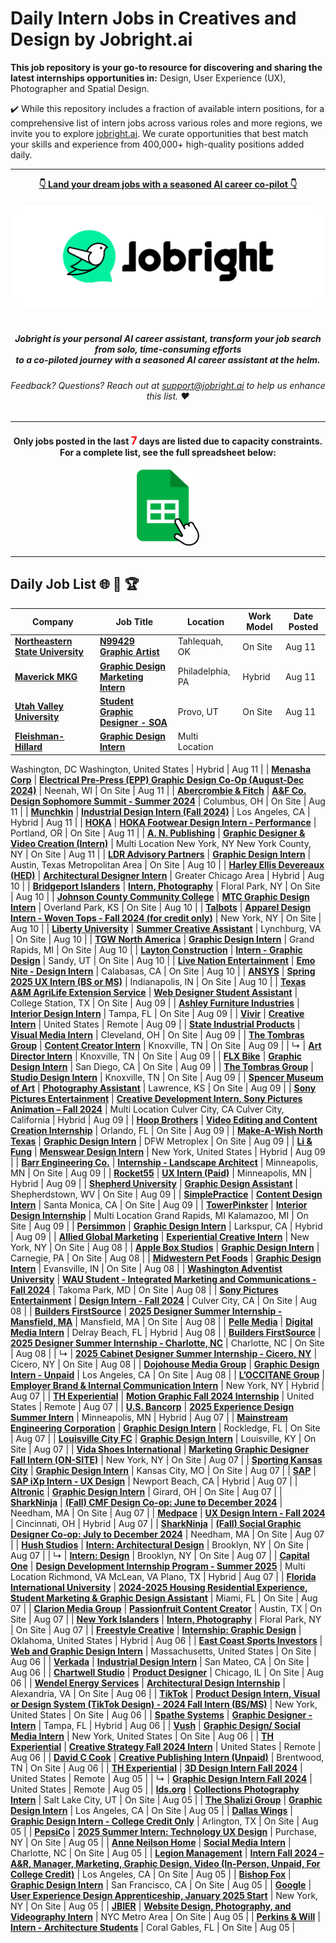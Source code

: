 
# Daily Intern Jobs in Creatives and Design by Jobright.ai



**This job repository is your go-to resource for discovering and sharing the latest internships opportunities in:** Design, User Experience (UX), Photographer and Spatial Design.


✔️ While this repository includes a fraction of available intern positions, for a comprehensive list of intern jobs across various roles and more regions, we invite you to explore [jobright.ai](https://jobright.ai/?utm_campaign=1049&utm_source=git). We curate opportunities that best match your skills and experience from 400,000+ high-quality positions added daily.

---

<div align="center">
<p>
    <a href="https://jobright.ai/?utm_campaign=1049&utm_source=git"><b>👇 Land your dream jobs with a seasoned AI career co-pilot 👇</b></a>
    <br>
    <br>
    <a href="https://jobright.ai/?utm_campaign=1049&utm_source=git">
        <img src="./static/img/jrbtn.svg" alt="jobright.ai">
    </a>
    <br>
    <br>
    <i>
    <sub> 
        <h5>
        Jobright is your personal AI career assistant, transform your job search from solo, time-consuming efforts 
        <br>
        to a co-piloted journey with a seasoned AI career assistant at the helm.
        </h5>
    </sub>
    </i>
</p>
<p>
    <sub> 
        <h6>
            Feedback? Questions? Reach out at <a href="mailto:support@jobright.ai">support@jobright.ai</a> to help us enhance this list. ❤️
        </h6>
    </sub>
</p>

---
<h4>
Only jobs posted in the last <span style="color: red; font-weight: bold; font-size: larger;">7</span> days are listed due to capacity constraints.
<br>
For a complete list, see the full spreadsheet below:
</h4>
<a href="https://docs.google.com/spreadsheets/d/1YhCc56aBbm1h-oiGbAEtRlc2IVW-CRqN_fJjsRBPHpk/edit?gid=537627258#gid=537627258">
    <img src="./static/img/excel_icon.png" alt="excel_icon", style="width: 20%; height: 20%;">
</a>
</div>

---
## Daily Job List  🌐 🧭 🏆


<!-- Please leave a one line gap between this and the table TABLE_START (DO NOT CHANGE THIS LINE) -->

| Company | Job Title | Location | Work Model | Date Posted |
| ----- | --------- |  --------- | ---- | ------- |
| **[Northeastern State University](http://www.nsuok.edu)** | **[N99429 Graphic Artist](https://jobright.ai/jobs/info/66b95aab4e28138cdff9a4fd?utm_campaign=1049&utm_source=git)** | Tahlequah, OK | On Site | Aug 11 |
| **[Maverick MKG](https://www.maverickmkg.com/)** | **[Graphic Design Marketing Intern](https://jobright.ai/jobs/info/66b8d67cc3665a2f86349cb0?utm_campaign=1049&utm_source=git)** | Philadelphia, PA | Hybrid | Aug 11 |
| **[Utah Valley University](http://www.uvu.edu/)** | **[Student Graphic Designer - SOA](https://jobright.ai/jobs/info/66b8ea68b42994183ec57cae?utm_campaign=1049&utm_source=git)** | Provo, UT | On Site | Aug 11 |
| **[Fleishman-Hillard](http://fleishmanhillard.com)** | **[Graphic Design Intern](https://jobright.ai/jobs/info/6677c80964f2e472ffd63b6c?utm_campaign=1049&utm_source=git)** | Multi Location
Washington, DC
Washington, United States | Hybrid | Aug 11 |
| **[Menasha Corp](http://www.menashacorporation.com/)** | **[Electrical Pre-Press (EPP) Graphic Design Co-Op (August-Dec 2024)](https://jobright.ai/jobs/info/6677d2bd97271e26801e330d?utm_campaign=1049&utm_source=git)** | Neenah, WI | On Site | Aug 11 |
| **[Abercrombie & Fitch](http://abercrombie.com)** | **[A&F Co. Design Sophomore Summit - Summer 2024](https://jobright.ai/jobs/info/65d21d30fd7208621bd0fded?utm_campaign=1049&utm_source=git)** | Columbus, OH | On Site | Aug 11 |
| **[Munchkin](http://www.munchkin.com)** | **[Industrial Design Intern (Fall 2024)](https://jobright.ai/jobs/info/6677c86464f2e472ffd64190?utm_campaign=1049&utm_source=git)** | Los Angeles, CA | Hybrid | Aug 11 |
| **[HOKA](https://www.hoka.com)** | **[HOKA Footwear Design Intern - Performance](https://jobright.ai/jobs/info/667f3b3e61f2588c34187ad1?utm_campaign=1049&utm_source=git)** | Portland, OR | On Site | Aug 11 |
| **[A. N. Publishing](https://www.anpublishing.com/)** | **[Graphic Designer & Video Creation (Intern)](https://jobright.ai/jobs/info/66b88afea83fbdf6a87b5be6?utm_campaign=1049&utm_source=git)** | Multi Location
New York, NY
New York County, NY | On Site | Aug 11 |
| **[LDR Advisory Partners](https://ldradvisory.com)** | **[Graphic Design Intern](https://jobright.ai/jobs/info/66b7f1ba56bc132887171a06?utm_campaign=1049&utm_source=git)** | Austin, Texas Metropolitan Area | On Site | Aug 10 |
| **[Harley Ellis Devereaux (HED)](http://hed.design)** | **[Architectural Designer Intern](https://jobright.ai/jobs/info/669b776722734219f8c1afb0?utm_campaign=1049&utm_source=git)** | Greater Chicago Area | Hybrid | Aug 10 |
| **[Bridgeport Islanders](http://bridgeportislanders.com)** | **[Intern, Photography](https://jobright.ai/jobs/info/66b8aa9003a7838edf231299?utm_campaign=1049&utm_source=git)** | Floral Park, NY | On Site | Aug 10 |
| **[Johnson County Community College](http://www.jccc.edu)** | **[MTC Graphic Design Intern](https://jobright.ai/jobs/info/669b02f692553d9511d71129?utm_campaign=1049&utm_source=git)** | Overland Park, KS | On Site | Aug 10 |
| **[Talbots](http://www.talbots.com)** | **[Apparel Design Intern - Woven Tops - Fall 2024 (for credit only)](https://jobright.ai/jobs/info/667df2e5a8cfb857af6f168c?utm_campaign=1049&utm_source=git)** | New York, NY | On Site | Aug 10 |
| **[Liberty University](https://www.liberty.edu/?acode=C00288&utm_source=LinkedIn&utm_medium=Profile&utm_campaign=main_social)** | **[Summer Creative Assistant](https://jobright.ai/jobs/info/6644a8e86aa28f8a337ddf72?utm_campaign=1049&utm_source=git)** | Lynchburg, VA | On Site | Aug 10 |
| **[TGW North America](https://www.tgw-group.com/us)** | **[Graphic Design Intern](https://jobright.ai/jobs/info/669aa50bcff5836d3109b8e4?utm_campaign=1049&utm_source=git)** | Grand Rapids, MI | On Site | Aug 10 |
| **[Layton Construction](http://www.laytonconstruction.com)** | **[Intern - Graphic Design](https://jobright.ai/jobs/info/667df2baa8cfb857af6f133e?utm_campaign=1049&utm_source=git)** | Sandy, UT | On Site | Aug 10 |
| **[Live Nation Entertainment](https://www.livenationentertainment.com)** | **[Emo Nite - Design Intern](https://jobright.ai/jobs/info/667e4dd95aa5edc421523ed2?utm_campaign=1049&utm_source=git)** | Calabasas, CA | On Site | Aug 10 |
| **[ANSYS](http://www.ansys.com)** | **[Spring 2025 UX Intern (BS or MS)](https://jobright.ai/jobs/info/667df612d01f1b50f25ca15d?utm_campaign=1049&utm_source=git)** | Indianapolis, IN | On Site | Aug 10 |
| **[Texas A&M AgriLife Extension Service](https://agrilifeextension.tamu.edu/)** | **[Web Designer Student Assistant](https://jobright.ai/jobs/info/66b6c2bf67f8dc2fd440b678?utm_campaign=1049&utm_source=git)** | College Station, TX | On Site | Aug 09 |
| **[Ashley Furniture Industries](https://www.ashleyfurnitureindustriesllc.com)** | **[Interior Design Intern](https://jobright.ai/jobs/info/66b3edb61e478f617a7c56aa?utm_campaign=1049&utm_source=git)** | Tampa, FL | On Site | Aug 09 |
| **[Vivir](www.viviroptima.com)** | **[Creative Intern](https://jobright.ai/jobs/info/66b66310a7fd4cd6b91bfb81?utm_campaign=1049&utm_source=git)** | United States | Remote | Aug 09 |
| **[State Industrial Products](http://stateindustrial.com)** | **[Visual Media Intern](https://jobright.ai/jobs/info/66b7b32a2e38167220ad0e48?utm_campaign=1049&utm_source=git)** | Cleveland, OH | On Site | Aug 09 |
| **[The Tombras Group](http://tombras.com)** | **[Content Creator Intern](https://jobright.ai/jobs/info/66b661b5884242ce836425e1?utm_campaign=1049&utm_source=git)** | Knoxville, TN | On Site | Aug 09 |
| ↳ | **[Art Director Intern](https://jobright.ai/jobs/info/66b661b5884242ce836425e2?utm_campaign=1049&utm_source=git)** | Knoxville, TN | On Site | Aug 09 |
| **[FLX Bike](https://flx.bike/)** | **[Graphic Design Intern](https://jobright.ai/jobs/info/66b6467df4c188a31b2b673f?utm_campaign=1049&utm_source=git)** | San Diego, CA | On Site | Aug 09 |
| **[The Tombras Group](http://tombras.com)** | **[Studio Design Intern](https://jobright.ai/jobs/info/66b64ffe157c49d41227d175?utm_campaign=1049&utm_source=git)** | Knoxville, TN | On Site | Aug 09 |
| **[Spencer Museum of Art](http://www.spencerart.ku.edu/)** | **[Photography Assistant](https://jobright.ai/jobs/info/66b63ece77e1bdd3ff85d16c?utm_campaign=1049&utm_source=git)** | Lawrence, KS | On Site | Aug 09 |
| **[Sony Pictures Entertainment](http://sonypictures.com)** | **[Creative Development Intern, Sony Pictures Animation – Fall 2024](https://jobright.ai/jobs/info/66b63933c175fa709cdc7d27?utm_campaign=1049&utm_source=git)** | Multi Location
Culver City, CA
Culver City, California | Hybrid | Aug 09 |
| **[Hoop Brothers](https://hoopbrothers.com/)** | **[Video Editing and Content Creation Internship](https://jobright.ai/jobs/info/66b64482ca638b3a6a88b4b4?utm_campaign=1049&utm_source=git)** | Orlando, FL | On Site | Aug 09 |
| **[Make-A-Wish North Texas](http://www.ntx.wish.org)** | **[Graphic Design Intern](https://jobright.ai/jobs/info/66b8c5cb84afb9b4bb2bcbfb?utm_campaign=1049&utm_source=git)** | DFW Metroplex | On Site | Aug 09 |
| **[Li & Fung](http://www.lifung.com)** | **[Menswear Design Intern](https://jobright.ai/jobs/info/66b60e6f1e3f2d868c102797?utm_campaign=1049&utm_source=git)** | New York, United States | Hybrid | Aug 09 |
| **[Barr Engineering Co.](http://www.barr.com)** | **[Internship - Landscape Architect](https://jobright.ai/jobs/info/66998e4fd1ca770d2bb5ac05?utm_campaign=1049&utm_source=git)** | Minneapolis, MN | On Site | Aug 09 |
| **[Rocket55](http://www.rocket55.com/)** | **[UX Intern (Paid)](https://jobright.ai/jobs/info/66b5a5ed05110ddfcb3f4e79?utm_campaign=1049&utm_source=git)** | Minneapolis, MN | Hybrid | Aug 09 |
| **[Shepherd University](http://shepherd.edu)** | **[Graphic Design Assistant](https://jobright.ai/jobs/info/66b5a86f5de274288541d68f?utm_campaign=1049&utm_source=git)** | Shepherdstown, WV | On Site | Aug 09 |
| **[SimplePractice](http://www.simplepractice.com)** | **[Content Design Intern](https://jobright.ai/jobs/info/66b579b72d39b7b1aa96fdab?utm_campaign=1049&utm_source=git)** | Santa Monica, CA | On Site | Aug 09 |
| **[TowerPinkster](http://towerpinkster.com)** | **[Interior Design Internship](https://jobright.ai/jobs/info/66b57774ee7ce4d2001564ab?utm_campaign=1049&utm_source=git)** | Multi Location
Grand Rapids, MI
Kalamazoo, MI | On Site | Aug 09 |
| **[Persimmon](https://www.persimmon.life/)** | **[Graphic Design Intern](https://jobright.ai/jobs/info/66b56e2bedc57df79491188b?utm_campaign=1049&utm_source=git)** | Larkspur, CA | Hybrid | Aug 09 |
| **[Allied Global Marketing](http://alliedglobalmarketing.com/)** | **[Experiential Creative Intern](https://jobright.ai/jobs/info/6697ad9b1c55d63f4b198e2f?utm_campaign=1049&utm_source=git)** | New York, NY | On Site | Aug 08 |
| **[Apple Box Studios](https://www.appleboxstudios.com/)** | **[Graphic Design Intern](https://jobright.ai/jobs/info/66b535e485e11291f6388033?utm_campaign=1049&utm_source=git)** | Carnegie, PA | On Site | Aug 08 |
| **[Midwestern Pet Foods](https://midwesternpetfoods.com/)** | **[Graphic Design Intern](https://jobright.ai/jobs/info/66b529be5109f67a88a65d59?utm_campaign=1049&utm_source=git)** | Evansville, IN | On Site | Aug 08 |
| **[Washington Adventist University](http://www.wau.edu/)** | **[WAU Student - Integrated Marketing and Communications - Fall 2024](https://jobright.ai/jobs/info/66b512c65c662f22c603375f?utm_campaign=1049&utm_source=git)** | Takoma Park, MD | On Site | Aug 08 |
| **[Sony Pictures Entertainment](http://sonypictures.com)** | **[Design Intern - Fall 2024](https://jobright.ai/jobs/info/66b4fa598970baf157aee834?utm_campaign=1049&utm_source=git)** | Culver City, CA | On Site | Aug 08 |
| **[Builders FirstSource](http://www.bldr.com)** | **[2025 Designer Summer Internship - Mansfield, MA](https://jobright.ai/jobs/info/66b8c9327475fb74680c917f?utm_campaign=1049&utm_source=git)** | Mansfield, MA | On Site | Aug 08 |
| **[Pelle Media](https://www.pellemedia.com)** | **[Digital Media Intern](https://jobright.ai/jobs/info/66b4d3ac3da0292d47223c1c?utm_campaign=1049&utm_source=git)** | Delray Beach, FL | Hybrid | Aug 08 |
| **[Builders FirstSource](http://www.bldr.com)** | **[2025 Designer Summer Internship - Charlotte, NC](https://jobright.ai/jobs/info/66b74bd49321fd7228d3fefa?utm_campaign=1049&utm_source=git)** | Charlotte, NC | On Site | Aug 08 |
| ↳ | **[2025 Cabinet Designer Summer Internship - Cicero, NY](https://jobright.ai/jobs/info/66b89b9e785285a3567c1cb2?utm_campaign=1049&utm_source=git)** | Cicero, NY | On Site | Aug 08 |
| **[Dojohouse Media Group](http://www.dojohouse.com)** | **[Graphic Design Intern - Unpaid](https://jobright.ai/jobs/info/66b4aea5fbf2bf5ff105804f?utm_campaign=1049&utm_source=git)** | Los Angeles, CA | On Site | Aug 08 |
| **[L’OCCITANE Group](https://group.loccitane.com/)** | **[Employer Brand & Internal Communication Intern](https://jobright.ai/jobs/info/66b40ee2330d100bb343984c?utm_campaign=1049&utm_source=git)** | New York, NY | Hybrid | Aug 07 |
| **[TH Experiential](https://thexperiential.com)** | **[Motion Graphic Fall 2024 Internship](https://jobright.ai/jobs/info/66b146736539c42bb1409610?utm_campaign=1049&utm_source=git)** | United States | Remote | Aug 07 |
| **[U.S. Bancorp](http://www.usbank.com)** | **[2025 Experience Design Summer Intern](https://jobright.ai/jobs/info/66b40ecd13b9ffac1f51ef6f?utm_campaign=1049&utm_source=git)** | Minneapolis, MN | Hybrid | Aug 07 |
| **[Mainstream Engineering Corporation](http://mainstream-engr.com)** | **[Graphic Design Intern](https://jobright.ai/jobs/info/66b3edb61e478f617a7c55c6?utm_campaign=1049&utm_source=git)** | Rockledge, FL | On Site | Aug 07 |
| **[Louisville City FC](https://www.loucity.com)** | **[Graphic Design Intern](https://jobright.ai/jobs/info/66b3f6a1967394478b7f0c56?utm_campaign=1049&utm_source=git)** | Louisville, KY | On Site | Aug 07 |
| **[Vida Shoes International](http://www.vidagroup.com/)** | **[Marketing Graphic Designer Fall Intern (ON-SITE)](https://jobright.ai/jobs/info/66b3e61915e6938a95bca585?utm_campaign=1049&utm_source=git)** | New York, NY | On Site | Aug 07 |
| **[Sporting Kansas City](http://www.sportingkc.com)** | **[Graphic Design Intern](https://jobright.ai/jobs/info/66b3b16b946309bad347b53f?utm_campaign=1049&utm_source=git)** | Kansas City, MO | On Site | Aug 07 |
| **[SAP](https://www.sap.com)** | **[SAP iXp Intern - UX Design](https://jobright.ai/jobs/info/66b3a5072b56db61355ad625?utm_campaign=1049&utm_source=git)** | Newport Beach, CA | Hybrid | Aug 07 |
| **[Altronic](http://www.altronicinc.com/)** | **[Graphic Design Intern](https://jobright.ai/jobs/info/66b781ae2c9f8afa7d5c59d2?utm_campaign=1049&utm_source=git)** | Girard, OH | On Site | Aug 07 |
| **[SharkNinja](http://www.sharkninja.com)** | **[(Fall) CMF Design Co-op: June to December 2024](https://jobright.ai/jobs/info/66b60f71dad95dd23b43eac6?utm_campaign=1049&utm_source=git)** | Needham, MA | On Site | Aug 07 |
| **[Medpace](http://www.medpace.com)** | **[UX Design Intern - Fall 2024](https://jobright.ai/jobs/info/6691ab4fd78bfc47e3ab1eeb?utm_campaign=1049&utm_source=git)** | Cincinnati, OH | Hybrid | Aug 07 |
| **[SharkNinja](http://www.sharkninja.com)** | **[(Fall) Social Graphic Designer Co-op: July to December 2024](https://jobright.ai/jobs/info/66ae6d788f72acb612ab1939?utm_campaign=1049&utm_source=git)** | Needham, MA | On Site | Aug 07 |
| **[Hush Studios](http://heyhush.com/)** | **[Intern: Architectural Design](https://jobright.ai/jobs/info/66b32822b9d3b8a70ee737a1?utm_campaign=1049&utm_source=git)** | Brooklyn, NY | On Site | Aug 07 |
| ↳ | **[Intern: Design](https://jobright.ai/jobs/info/66b32822b9d3b8a70ee737a6?utm_campaign=1049&utm_source=git)** | Brooklyn, NY | On Site | Aug 07 |
| **[Capital One](http://www.capitalone.com)** | **[Design Development Internship Program - Summer 2025](https://jobright.ai/jobs/info/66b2ce72cf30691ba46f5c70?utm_campaign=1049&utm_source=git)** | Multi Location
Richmond, VA
McLean, VA
Plano, TX | Hybrid | Aug 07 |
| **[Florida International University](https://www.fiu.edu)** | **[2024-2025 Housing Residential Experience, Student Marketing & Graphic Design Assistant](https://jobright.ai/jobs/info/66b2e3069e118188dd193b36?utm_campaign=1049&utm_source=git)** | Miami, FL | On Site | Aug 07 |
| **[Clarion Media Group](https://clarion1822.com/)** | **[Passionfruit Content Creator](https://jobright.ai/jobs/info/66b2d20c76a425dc6f2744b8?utm_campaign=1049&utm_source=git)** | Austin, TX | On Site | Aug 07 |
| **[New York Islanders](http://newyorkislanders.com)** | **[Intern, Photography](https://jobright.ai/jobs/info/66b41393a2cd8e194adf97d4?utm_campaign=1049&utm_source=git)** | Floral Park, NY | On Site | Aug 07 |
| **[Freestyle Creative](https://freestyleokc.com)** | **[Internship: Graphic Design](https://jobright.ai/jobs/info/66b2bc1a7f087a561e99e38a?utm_campaign=1049&utm_source=git)** | Oklahoma, United States | Hybrid | Aug 06 |
| **[East Coast Sports Investors](https://www.eastcoastsportsinvestors.com/)** | **[Web and Graphic Design Intern](https://jobright.ai/jobs/info/66b2a739ab84555e93584d3c?utm_campaign=1049&utm_source=git)** | Massachusetts, United States | On Site | Aug 06 |
| **[Verkada](https://www.verkada.com)** | **[Industrial Design Intern](https://jobright.ai/jobs/info/66b2882549470f7b6bdf580c?utm_campaign=1049&utm_source=git)** | San Mateo, CA | On Site | Aug 06 |
| **[Chartwell Studio](https://chartwellstudio.com)** | **[Product Designer](https://jobright.ai/jobs/info/66b2659a582a2cb0be86b57d?utm_campaign=1049&utm_source=git)** | Chicago, IL | On Site | Aug 06 |
| **[Wendel Energy Services](https://wendelcompanies.com)** | **[Architectural Design Internship](https://jobright.ai/jobs/info/66b38089aef9ba88aac3d7ae?utm_campaign=1049&utm_source=git)** | Alexandria, VA | On Site | Aug 06 |
| **[TikTok](https://www.tiktok.com)** | **[Product Design Intern, Visual or Design System (TikTok Design) - 2024 Fall Intern (BS/MS)](https://jobright.ai/jobs/info/66965f714d48854a89941bd8?utm_campaign=1049&utm_source=git)** | New York, United States | On Site | Aug 06 |
| **[Spathe Systems](https://www.spathesystems.com/)** | **[Graphic Designer - Intern](https://jobright.ai/jobs/info/66b1f9d781217dfb39f1d560?utm_campaign=1049&utm_source=git)** | Tampa, FL | Hybrid | Aug 06 |
| **[Vush](https://www.vushstimulation.com)** | **[Graphic Design/ Social Media Intern](https://jobright.ai/jobs/info/66b1b0da35e67faf2b1fb473?utm_campaign=1049&utm_source=git)** | New York, United States | On Site | Aug 06 |
| **[TH Experiential](https://thexperiential.com)** | **[Creative Strategy Fall 2024 Intern](https://jobright.ai/jobs/info/66b1690b5b990283cc956329?utm_campaign=1049&utm_source=git)** | United States | Remote | Aug 06 |
| **[David C Cook](https://davidccook.org)** | **[Creative Publishing Intern (Unpaid)](https://jobright.ai/jobs/info/66b26cd7c618f7e08d1716b7?utm_campaign=1049&utm_source=git)** | Brentwood, TN | On Site | Aug 06 |
| **[TH Experiential](https://thexperiential.com)** | **[3D Design Intern Fall 2024](https://jobright.ai/jobs/info/66b1707093d68219d5a5cd4a?utm_campaign=1049&utm_source=git)** | United States | Remote | Aug 05 |
| ↳ | **[Graphic Design Intern Fall 2024](https://jobright.ai/jobs/info/66b164317d2add56e9b4ec5d?utm_campaign=1049&utm_source=git)** | United States | Remote | Aug 05 |
| **[lds.org](https://www.lds.org)** | **[Collections Photography Intern](https://jobright.ai/jobs/info/66b15dcc0827360699500444?utm_campaign=1049&utm_source=git)** | Salt Lake City, UT | On Site | Aug 05 |
| **[The Shalizi Group](https://www.theshalizigroup.com)** | **[Graphic Design Intern](https://jobright.ai/jobs/info/66b157c1d5f9930b4d3a8bc9?utm_campaign=1049&utm_source=git)** | Los Angeles, CA | On Site | Aug 05 |
| **[Dallas Wings](http://dallaswingsbasketball.com)** | **[Graphic Design Intern - College Credit Only](https://jobright.ai/jobs/info/66b15094c60b762532b91185?utm_campaign=1049&utm_source=git)** | Arlington, TX | On Site | Aug 05 |
| **[PepsiCo](http://www.pepsico.com)** | **[2025 Summer Intern: Technology UX Design](https://jobright.ai/jobs/info/66b148be1989281ef3c27088?utm_campaign=1049&utm_source=git)** | Purchase, NY | On Site | Aug 05 |
| **[Anne Neilson Home](http://www.anneneilsonhome.com)** | **[Social Media Intern](https://jobright.ai/jobs/info/66b12b81f972352b67099a0c?utm_campaign=1049&utm_source=git)** | Charlotte, NC | On Site | Aug 05 |
| **[Legion Management](https://thisislegion.co/)** | **[Intern Fall 2024 – A&R, Manager, Marketing, Graphic Design, Video (In-Person, Unpaid, For College Credit)](https://jobright.ai/jobs/info/66b1351354afead9cf36a25d?utm_campaign=1049&utm_source=git)** | Los Angeles, CA | On Site | Aug 05 |
| **[Bishop Fox](https://bishopfox.com)** | **[Graphic Design Intern](https://jobright.ai/jobs/info/66a022ee46b8641105c98bc8?utm_campaign=1049&utm_source=git)** | San Francisco, CA | On Site | Aug 05 |
| **[Google](https://www.google.com)** | **[User Experience Design Apprenticeship, January 2025 Start](https://jobright.ai/jobs/info/66b0f0722aa46b6e3ec7ef0e?utm_campaign=1049&utm_source=git)** | New York, NY | On Site | Aug 05 |
| **[JBIER](https://www.jbierboutique.com)** | **[Website Design, Photography, and Videography Intern](https://jobright.ai/jobs/info/66b0e26e2181c3e4215a57ed?utm_campaign=1049&utm_source=git)** | NYC Metro Area | On Site | Aug 05 |
| **[Perkins & Will](http://perkinswill.com)** | **[Intern - Architecture Students](https://jobright.ai/jobs/info/665a02ea885fdd850b3ed2fb?utm_campaign=1049&utm_source=git)** | Coral Gables, FL | On Site | Aug 05 |
<!-- Please leave a one line gap between this and the table TABLE_END (DO NOT CHANGE THIS LINE) -->